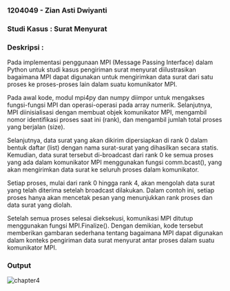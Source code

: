 ### 1204049 - Zian Asti Dwiyanti
### Studi Kasus : Surat Menyurat
### Deskripsi :
Pada implementasi penggunaan MPI (Message Passing Interface) dalam Python untuk studi kasus pengiriman surat menyurat diilustrasikan bagaimana MPI dapat digunakan untuk mengirimkan data surat dari satu proses ke proses-proses lain dalam suatu komunikator MPI.

Pada awal kode, modul mpi4py dan numpy diimpor untuk mengakses fungsi-fungsi MPI dan operasi-operasi pada array numerik. Selanjutnya, MPI diinisialisasi dengan membuat objek komunikator MPI, mengambil nomor identifikasi proses saat ini (rank), dan mengambil jumlah total proses yang berjalan (size).

Selanjutnya, data surat yang akan dikirim dipersiapkan di rank 0 dalam bentuk daftar (list) dengan nama surat-surat yang dihasilkan secara statis. Kemudian, data surat tersebut di-broadcast dari rank 0 ke semua proses yang ada dalam komunikator MPI menggunakan fungsi comm.bcast(), yang akan mengirimkan data surat ke seluruh proses dalam komunikator.

Setiap proses, mulai dari rank 0 hingga rank 4, akan mengolah data surat yang telah diterima setelah broadcast dilakukan. Dalam contoh ini, setiap proses hanya akan mencetak pesan yang menunjukkan rank proses dan data surat yang diolah.

Setelah semua proses selesai dieksekusi, komunikasi MPI ditutup menggunakan fungsi MPI.Finalize(). Dengan demikian, kode tersebut memberikan gambaran sederhana tentang bagaimana MPI dapat digunakan dalam konteks pengiriman data surat menyurat antar proses dalam suatu komunikator MPI.

### Output
![chapter4](https://user-images.githubusercontent.com/79962655/230627335-6ae5b375-27e3-48dc-b0bc-9fd9f687971b.jpg)

